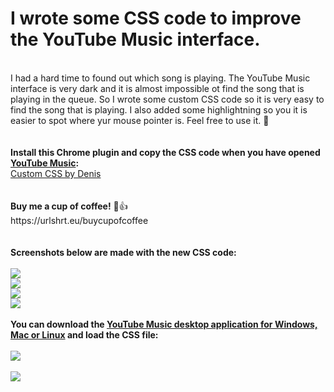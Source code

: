 # I wrote some CSS code to improve the YouTube Music interface.
<br>
I had a hard time to found out which song is playing. The YouTube Music interface is very dark and it is almost impossible ot find the song that is playing in the queue. So I wrote some custom CSS code so it is very easy to find the song that is playing. I also added some highlightning so you it is easier to spot where yur mouse pointer is. Feel free to use it. 🙂
<br>
<br>
<br>
<b>Install this Chrome plugin and copy the CSS code when you have opened <a href="https://music.youtube.com">YouTube Music</a>:</b>
<br>
<a href="https://chromewebstore.google.com/detail/custom-css-by-denis/cemphncflepgmgfhcdegkbkekifodacd" target="_blank">Custom CSS by Denis</a>
<br>
<br>
<br>
<b>Buy me a cup of coffee!</b> 🙂👍 <br>
https://urlshrt.eu/buycupofcoffee
<br>
<br>
<br>
<b>Screenshots below are made with the new CSS code:</b>
<br>
<br>
<img src="https://github.com/wootje/youtube-music-css-file-for-better-interface/blob/master/Screenshots%202024-12-06/1.png?raw=true"></img>
<br>
<img src="https://github.com/wootje/youtube-music-css-file-for-better-interface/blob/master/Screenshots%202024-12-06/2.png?raw=true"></img>
<br>
<img src="https://github.com/wootje/youtube-music-css-file-for-better-interface/blob/master/Screenshots%202024-12-06/3.png?raw=true"></img>
<br>
<img src="https://github.com/wootje/youtube-music-css-file-for-better-interface/blob/master/Screenshots%202024-12-06/4.png?raw=true"></img>
<br>
<br>
<b>You can download the <a href="https://github.com/th-ch/youtube-music/releases" target="_blank">YouTube Music desktop application for Windows, Mac or Linux</a> and load the CSS file:</b>
<br>
<br>
<img src="https://github.com/wootje/youtube-music-css-file-for-better-interface/blob/master/Screenshots%202024-12-06/5.png?raw=true"></img>
<br>
<br>
<img src="https://img.shields.io/github/downloads/wootje/youtube-music-css-file-for-better-interface/total.svg"></img>
